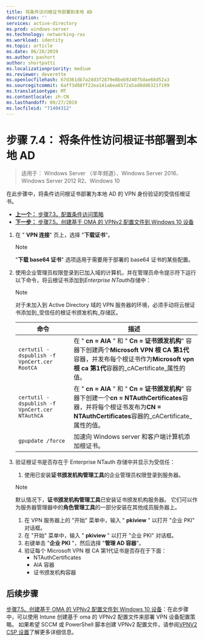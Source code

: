 ```yaml
---
title: 将条件访问根证书部署到本地 AD
description: ''
services: active-directory
ms.prod: windows-server
ms.technology: networking-ras
ms.workload: identity
ms.topic: article
ms.date: 06/28/2019
ms.author: pashort
author: shortpatti
ms.localizationpriority: medium
ms.reviewer: deverette
ms.openlocfilehash: 67d361db7a2dd3f2879e8beb924075dae68d52a3
ms.sourcegitcommit: 6aff3d88ff22ea141a6ea6572a5ad8dd6321f199
ms.translationtype: MT
ms.contentlocale: zh-CN
ms.lasthandoff: 09/27/2019
ms.locfileid: "71404312"
---
```

# <a name="step-74-deploy-conditional-access-root-certificates-to-on-premises-ad"></a>步骤 7.4： 将条件性访问根证书部署到本地 AD

>适用于： Windows Server （半年频道）、Windows Server 2016、Windows Server 2012 R2、Windows 10

在此步骤中，将条件访问根证书部署为本地 AD 的 VPN 身份验证的受信任根证书。

- [**上一个：** 步骤7.3。配置条件访问策略](vpn-config-conditional-access-policy.md)
- [**下一步：** 步骤7.5。创建基于 OMA 的 VPNv2 配置文件到 Windows 10 设备](vpn-create-oma-dm-based-vpnv2-profiles.md)

1. 在 " **VPN 连接**" 页上，选择 "**下载证书**"。

   >[!NOTE]
   >"**下载 base64 证书**" 选项适用于需要用于部署的 base64 证书的某些配置。

2. 使用企业管理员权限登录到已加入域的计算机，并在管理员命令提示符下运行以下命令，将云根证书添加到*Enterprise NTauth*存储中：

   >[!NOTE]
   >对于未加入到 Active Directory 域的 VPN 服务器的环境，必须手动将云根证书添加到_受信任的根证书颁发机构_存储区。

   | 命令 | 描述 |
   | --- | --- |
   | `certutil -dspublish -f VpnCert.cer RootCA` | 在 " **cn = AIA** " 和 " **Cn = 证书颁发机构**" 容器下创建两个**Microsoft VPN 根 CA 第1代**容器，并发布每个根证书作为**Microsoft vpn 根 ca 第1代**容器的_cACertificate_属性的值。 |
   | `certutil -dspublish -f VpnCert.cer NTAuthCA` | 在 " **cn = AIA** " 和 " **Cn = 证书颁发机构**" 容器下创建一个**cn = NTAuthCertificates**容器，并将每个根证书发布为**CN = NTAuthCertificates**容器的_cACertificate_属性的值。 |
   | `gpupdate /force` | 加速向 Windows server 和客户端计算机添加根证书。 |

3. 验证根证书是否存在于 Enterprise NTauth 存储中并显示为受信任：
   1. 使用已安装**证书颁发机构管理工具**的企业管理员权限登录到服务器。

   >[!NOTE]
   >默认情况下，**证书颁发机构管理工具**已安装证书颁发机构服务器。 它们可以作为服务器管理器中的**角色管理工具**的一部分安装在其他成员服务器上。

   1. 在 VPN 服务器上的 "开始" 菜单中，输入 " **pkiview** " 以打开 "企业 PKI" 对话框。
   1. 在 "开始" 菜单中，输入 " **pkiview** " 以打开 "企业 PKI" 对话框。
   1. 右键单击 "**企业 PKI** "，然后选择 "**管理 AD 容器**"。
   1. 验证每个 Microsoft VPN 根 CA 第1代证书是否存在于下面：
      - NTAuthCertificates
      - AIA 容器
      - 证书颁发机构容器

## <a name="next-steps"></a>后续步骤

[步骤7.5。创建基于 OMA 的 VPNv2 配置文件到 Windows 10 设备](vpn-create-oma-dm-based-vpnv2-profiles.md)：在此步骤中，可以使用 Intune 创建基于 oma 的 VPNv2 配置文件来部署 VPN 设备配置策略。 如果希望 SCCM 或 PowerShell 脚本创建 VPNv2 配置文件，请参阅[VPNV2 CSP 设置](https://docs.microsoft.com/windows/client-management/mdm/vpnv2-csp)了解更多详细信息。
